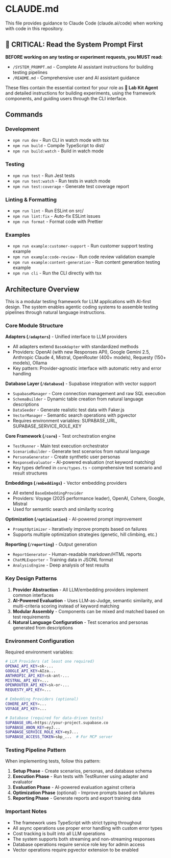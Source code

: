 # CLAUDE.md

This file provides guidance to Claude Code (claude.ai/code) when working with code in this repository.

## 🎯 CRITICAL: Read the System Prompt First

**BEFORE working on any testing or experiment requests, you MUST read:**
- `/SYSTEM_PROMPT.md` - Complete AI assistant instructions for building testing pipelines
- `/README.md` - Comprehensive user and AI assistant guidance

These files contain the essential context for your role as **🧪 Lab Kit Agent** and detailed instructions for building experiments, using the framework components, and guiding users through the CLI interface.

## Commands

### Development
- `npm run dev` - Run CLI in watch mode with tsx
- `npm run build` - Compile TypeScript to dist/
- `npm run build:watch` - Build in watch mode

### Testing
- `npm run test` - Run Jest tests
- `npm run test:watch` - Run tests in watch mode
- `npm run test:coverage` - Generate test coverage report

### Linting & Formatting
- `npm run lint` - Run ESLint on src/
- `npm run lint:fix` - Auto-fix ESLint issues
- `npm run format` - Format code with Prettier

### Examples
- `npm run example:customer-support` - Run customer support testing example
- `npm run example:code-review` - Run code review validation example
- `npm run example:content-generation` - Run content generation testing example
- `npm run cli` - Run the CLI directly with tsx

## Architecture Overview

This is a modular testing framework for LLM applications with AI-first design. The system enables agentic coding systems to assemble testing pipelines through natural language instructions.

### Core Module Structure

**Adapters (`/adapters`)** - Unified interface to LLM providers
- All adapters extend `BaseAdapter` with standardized methods
- Providers: OpenAI (with new Responses API), Google Gemini 2.5, Anthropic Claude 4, Mistral, OpenRouter (400+ models), Requesty (150+ models), Ollama
- Key pattern: Provider-agnostic interface with automatic retry and error handling

**Database Layer (`/database`)** - Supabase integration with vector support
- `SupabaseManager` - Core connection management and raw SQL execution
- `SchemaBuilder` - Dynamic table creation from natural language descriptions
- `DataSeeder` - Generate realistic test data with Faker.js
- `VectorManager` - Semantic search operations with pgvector
- Requires environment variables: SUPABASE_URL, SUPABASE_SERVICE_ROLE_KEY

**Core Framework (`/core`)** - Test orchestration engine
- `TestRunner` - Main test execution orchestrator
- `ScenarioBuilder` - Generate test scenarios from natural language
- `PersonaGenerator` - Create synthetic user personas
- `ResponseEvaluator` - AI-powered evaluation (not keyword matching)
- Key types defined in `core/types.ts` - comprehensive test scenario and result structures

**Embeddings (`/embeddings`)** - Vector embedding providers
- All extend `BaseEmbeddingProvider`
- Providers: Voyage (2025 performance leader), OpenAI, Cohere, Google, Mistral
- Used for semantic search and similarity scoring

**Optimization (`/optimization`)** - AI-powered prompt improvement
- `PromptOptimizer` - Iteratively improve prompts based on failures
- Supports multiple optimization strategies (genetic, hill climbing, etc.)

**Reporting (`/reporting`)** - Output generation
- `ReportGenerator` - Human-readable markdown/HTML reports
- `ChatMLExporter` - Training data in JSONL format
- `AnalysisEngine` - Deep analysis of test results

### Key Design Patterns

1. **Provider Abstraction** - All LLM/embedding providers implement common interfaces
2. **AI-Powered Evaluation** - Uses LLM-as-Judge, semantic similarity, and multi-criteria scoring instead of keyword matching
3. **Modular Assembly** - Components can be mixed and matched based on test requirements
4. **Natural Language Configuration** - Test scenarios and personas generated from descriptions

### Environment Configuration

Required environment variables:
```bash
# LLM Providers (at least one required)
OPENAI_API_KEY=sk-...
GOOGLE_API_KEY=AIza...
ANTHROPIC_API_KEY=sk-ant-...
MISTRAL_API_KEY=...
OPENROUTER_API_KEY=sk-or-...
REQUESTY_API_KEY=...

# Embedding Providers (optional)
COHERE_API_KEY=...
VOYAGE_API_KEY=...

# Database (required for data-driven tests)
SUPABASE_URL=https://your-project.supabase.co
SUPABASE_ANON_KEY=eyJ...
SUPABASE_SERVICE_ROLE_KEY=eyJ...
SUPABASE_ACCESS_TOKEN=sbp_...  # For MCP server
```

### Testing Pipeline Pattern

When implementing tests, follow this pattern:

1. **Setup Phase** - Create scenarios, personas, and database schema
2. **Execution Phase** - Run tests with TestRunner using adapter and evaluator
3. **Evaluation Phase** - AI-powered evaluation against criteria
4. **Optimization Phase** (optional) - Improve prompts based on failures
5. **Reporting Phase** - Generate reports and export training data

### Important Notes

- The framework uses TypeScript with strict typing throughout
- All async operations use proper error handling with custom error types
- Cost tracking is built into all LLM operations
- The system supports both streaming and non-streaming responses
- Database operations require service role key for admin access
- Vector operations require pgvector extension to be enabled